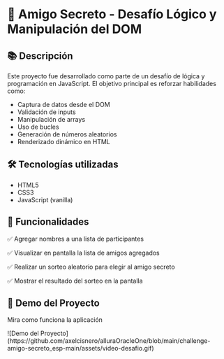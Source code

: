 <h1>🎯 Amigo Secreto - Desafío Lógico y Manipulación del DOM </h1>

<h2>📚 Descripción</h2>

<p>Este proyecto fue desarrollado como parte de un desafío de lógica y programación en JavaScript.
El objetivo principal es reforzar habilidades como:</p>

<ul>
  <li>Captura de datos desde el DOM</li>
  <li>Validación de inputs</li>
  <li>Manipulación de arrays</li>
  <li>Uso de bucles</li>
  <li>Generación de números aleatorios</li>
  <li>Renderizado dinámico en HTML</li>
</ul>

<h2>🛠️ Tecnologías utilizadas</h2>

<ul>
  <li>HTML5</li>
  <li>CSS3</li>
  <li>JavaScript (vanilla)</li>
</ul>

<h2>🚀 Funcionalidades</h2>

<p>✅ Agregar nombres a una lista de participantes</p>
<p>✅ Visualizar en pantalla la lista de amigos agregados</p>
<p>✅ Realizar un sorteo aleatorio para elegir al amigo secreto</p>
<p>✅ Mostrar el resultado del sorteo en la pantalla</p>

<h2>📸 Demo del Proyecto</h2>
<p>Mira como funciona la aplicación</p>
![Demo del Proyecto](https://github.com/axelcisnero/alluraOracleOne/blob/main/challenge-amigo-secreto_esp-main/assets/video-desafio.gif)
